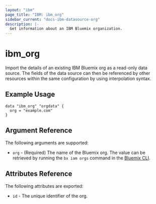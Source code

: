 ```yaml
---
layout: "ibm"
page_title: "IBM: ibm_org"
sidebar_current: "docs-ibm-datasource-org"
description: |-
  Get information about an IBM Bluemix organization.
---
```


# ibm\_org

Import the details of an existing IBM Bluemix org as a read-only data source. The fields of the data source can then be referenced by other resources within the same configuration by using interpolation syntax. 

## Example Usage

```hcl
data "ibm_org" "orgdata" {
  org = "example.com"
}
```

## Argument Reference

The following arguments are supported:

* `org` - (Required) The name of the Bluemix org. The value can be retrieved by running the `bx iam orgs` command in the [Bluemix CLI](https://console.ng.bluemix.net/docs/cli/reference/bluemix_cli/index.html#getting-started).

## Attributes Reference

The following attributes are exported:

* `id` - The unique identifier of the org.  
